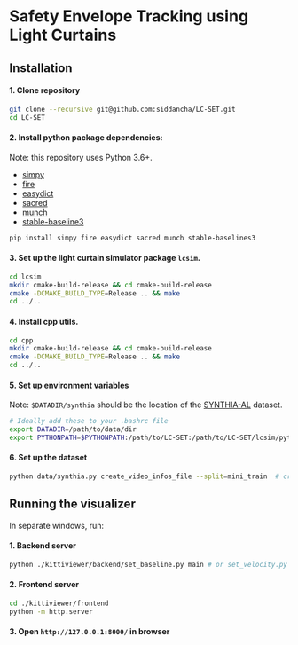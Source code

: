 # Safety Envelope Tracking using Light Curtains

## Installation

#### 1. Clone repository
```bash
git clone --recursive git@github.com:siddancha/LC-SET.git
cd LC-SET
```
#### 2. Install python package dependencies:
Note: this repository uses Python 3.6+.
- [simpy](https://simpy.readthedocs.io/en/latest/)
- [fire](https://github.com/google/python-fire)
- [easydict](https://pypi.org/project/easydict/)
- [sacred](https://sacred.readthedocs.io/en/stable/)
- [munch](https://pypi.org/project/munch/)
- [stable-baseline3](https://stable-baselines3.readthedocs.io/en/master/)

```bash
pip install simpy fire easydict sacred munch stable-baselines3
```

#### 3. Set up the light curtain simulator package `lcsim`.
```bash
cd lcsim
mkdir cmake-build-release && cd cmake-build-release
cmake -DCMAKE_BUILD_TYPE=Release .. && make
cd ../..
```

#### 4. Install cpp utils.
```bash
cd cpp
mkdir cmake-build-release && cd cmake-build-release
cmake -DCMAKE_BUILD_TYPE=Release .. && make
cd ../..
```

#### 5. Set up environment variables
Note: `$DATADIR/synthia` should be the location of the [SYNTHIA-AL](http://synthia-dataset.net/downloads/) dataset.
```bash
# Ideally add these to your .bashrc file
export DATADIR=/path/to/data/dir
export PYTHONPATH=$PYTHONPATH:/path/to/LC-SET:/path/to/LC-SET/lcsim/python:/path/to/LC-SET/cpp/cmake-build-release
```

#### 6. Set up the dataset
```bash
python data/synthia.py create_video_infos_file --split=mini_train  # creates video info file in $DATADIR 
```

## Running the visualizer
In separate windows, run:

#### 1. Backend server
```bash
python ./kittiviewer/backend/set_baseline.py main # or set_velocity.py
```

#### 2. Frontend server
```bash
cd ./kittiviewer/frontend
python -m http.server
```

#### 3. Open `http://127.0.0.1:8000/` in browser

